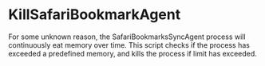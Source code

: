 # KillSafariBookmarkAgent
For some unknown reason, the SafariBookmarksSyncAgent process will continuously eat memory over time. This script checks if the process has exceeded a predefined memory, and kills the process if limit has exceeded.
